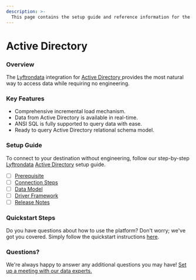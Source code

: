 ```yaml
---
description: >-
  This page contains the setup guide and reference information for the Active Directory source connector.
---
```


# Active Directory

### Overview

The [Lyftrondata](https://www.lyftrondata.com/) integration for [Active Directory](https://www.lyftrondata.com/integration/active-directory/)[ ](https://www.lyftrondata.com/integration/active-directory/)provides the most natural way to access data while requiring no engineering.

### Key Features

* Comprehensive incremental load mechanism.
* Data from Active Directory is available in real-time.&#x20;
* ANSI SQL is fully supported to query data with ease.
* Ready to query Active Directory relational schema model.

### Setup Guide

To connect to your destination without engineering, follow our step-by-step [Lyftrondata](https://www.lyftrondata.com/)  [Active Directory](https://www.lyftrondata.com/integration/active-directory/) setup guide.

* [ ] [Prerequisite](../../business-analytics/active-directory/prerequisite.md)
* [ ] [Connection Steps](../../business-analytics/active-directory/connection-steps.md)
* [ ] [Data Model](../../business-analytics/active-directory/data-model/)
* [ ] [Driver Framework](../../business-analytics/active-directory/driver-framework/)
* [ ] [Release Notes](../../business-analytics/active-directory/release-notes.md)

### Quickstart Steps

Do you have questions about how to use the platform? Don't worry; we've got you covered. Simply follow the quickstart instructions [here](../../../quickstart-steps.md).

### Questions? <a href="#questions" id="questions"></a>

We're always happy to answer any additional questions you may have! [Set up a meeting with our data experts.](https://www.lyftrondata.com/book-a-meeting/)

